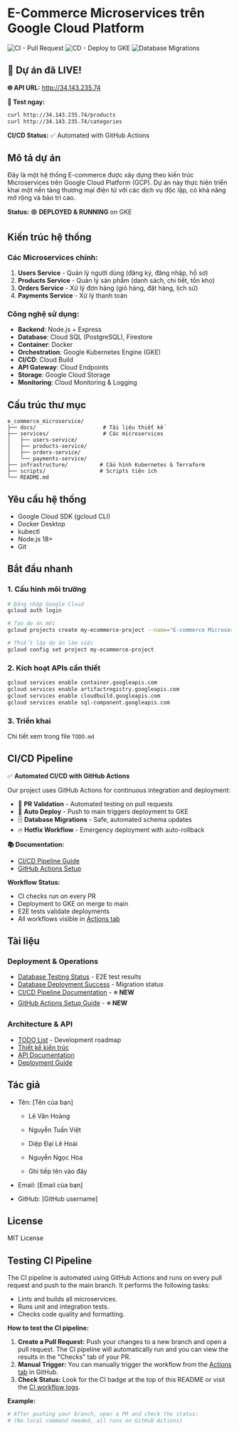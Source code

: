 # E-Commerce Microservices trên Google Cloud Platform

![CI - Pull Request](https://github.com/YOUR_USERNAME/e-commerce-microservice/actions/workflows/ci-pull-request.yml/badge.svg)
![CD - Deploy to GKE](https://github.com/YOUR_USERNAME/e-commerce-microservice/actions/workflows/cd-deploy.yml/badge.svg)
![Database Migrations](https://github.com/YOUR_USERNAME/e-commerce-microservice/actions/workflows/database-migrations.yml/badge.svg)

## 🎉 Dự án đã LIVE!

**🌐 API URL:** http://34.143.235.74

**📱 Test ngay:**

```bash
curl http://34.143.235.74/products
curl http://34.143.235.74/categories
```

**CI/CD Status:** ✅ Automated with GitHub Actions

## Mô tả dự án

Đây là một hệ thống E-commerce được xây dựng theo kiến trúc Microservices trên Google Cloud Platform (GCP). Dự án này thực hiện triển khai một nền tảng thương mại điện tử với các dịch vụ độc lập, có khả năng mở rộng và bảo trì cao.

**Status:** 🟢 **DEPLOYED & RUNNING** on GKE

## Kiến trúc hệ thống

### Các Microservices chính:

1. **Users Service** - Quản lý người dùng (đăng ký, đăng nhập, hồ sơ)
2. **Products Service** - Quản lý sản phẩm (danh sách, chi tiết, tồn kho)
3. **Orders Service** - Xử lý đơn hàng (giỏ hàng, đặt hàng, lịch sử)
4. **Payments Service** - Xử lý thanh toán

### Công nghệ sử dụng:

- **Backend**: Node.js + Express
- **Database**: Cloud SQL (PostgreSQL), Firestore
- **Container**: Docker
- **Orchestration**: Google Kubernetes Engine (GKE)
- **CI/CD**: Cloud Build
- **API Gateway**: Cloud Endpoints
- **Storage**: Google Cloud Storage
- **Monitoring**: Cloud Monitoring & Logging

## Cấu trúc thư mục

```
e_commerce_microservice/
├── docs/                     # Tài liệu thiết kế
├── services/                 # Các microservices
│   ├── users-service/
│   ├── products-service/
│   ├── orders-service/
│   └── payments-service/
├── infrastructure/          # Cấu hình Kubernetes & Terraform
├── scripts/                 # Scripts tiện ích
└── README.md
```

## Yêu cầu hệ thống

- Google Cloud SDK (gcloud CLI)
- Docker Desktop
- kubectl
- Node.js 18+
- Git

## Bắt đầu nhanh

### 1. Cấu hình môi trường

```bash
# Đăng nhập Google Cloud
gcloud auth login

# Tạo dự án mới
gcloud projects create my-ecommerce-project --name="E-commerce Microservices"

# Thiết lập dự án làm việc
gcloud config set project my-ecommerce-project
```

### 2. Kích hoạt APIs cần thiết

```bash
gcloud services enable container.googleapis.com
gcloud services enable artifactregistry.googleapis.com
gcloud services enable cloudbuild.googleapis.com
gcloud services enable sql-component.googleapis.com
```

### 3. Triển khai

Chi tiết xem trong file `TODO.md`

## CI/CD Pipeline

✅ **Automated CI/CD with GitHub Actions**

Our project uses GitHub Actions for continuous integration and deployment:

- 🧪 **PR Validation** - Automated testing on pull requests
- 🚀 **Auto Deploy** - Push to main triggers deployment to GKE
- 🗄️ **Database Migrations** - Safe, automated schema updates
- 🔥 **Hotfix Workflow** - Emergency deployment with auto-rollback

**📚 Documentation:**

- [CI/CD Pipeline Guide](docs/CI_CD_PIPELINE.md)
- [GitHub Actions Setup](docs/GITHUB_ACTIONS_SETUP.md)

**Workflow Status:**

- CI checks run on every PR
- Deployment to GKE on merge to main
- E2E tests validate deployments
- All workflows visible in [Actions tab](../../actions)

## Tài liệu

### Deployment & Operations

- [Database Testing Status](docs/DATABASE_TESTING_STATUS.md) - E2E test results
- [Database Deployment Success](docs/DATABASE_DEPLOYMENT_SUCCESS.md) - Migration status
- [CI/CD Pipeline Documentation](docs/CI_CD_PIPELINE.md) - **⭐ NEW**
- [GitHub Actions Setup Guide](docs/GITHUB_ACTIONS_SETUP.md) - **⭐ NEW**

### Architecture & API

- [TODO List](TODO.md) - Development roadmap
- [Thiết kế kiến trúc](docs/architecture.md)
- [API Documentation](docs/api.md)
- [Deployment Guide](docs/deployment.md)

## Tác giả

- Tên: [Tên của bạn]

  - Lê Văn Hoàng

  - Nguyễn Tuấn Việt

  - Diệp Đại Lê Hoài

  - Nguyễn Ngọc Hòa

  - Ghi tiếp tên vào đây

- Email: [Email của bạn]
- GitHub: [GitHub username]

## License

MIT License
## Testing CI Pipeline

The CI pipeline is automated using GitHub Actions and runs on every pull request and push to the main branch. It performs the following tasks:

- Lints and builds all microservices.
- Runs unit and integration tests.
- Checks code quality and formatting.

**How to test the CI pipeline:**

1. **Create a Pull Request:** Push your changes to a new branch and open a pull request. The CI pipeline will automatically run and you can view the results in the "Checks" tab of your PR.
2. **Manual Trigger:** You can manually trigger the workflow from the [Actions tab](https://github.com/YOUR_USERNAME/e-commerce-microservice/actions) in GitHub.
3. **Check Status:** Look for the CI badge at the top of this README or visit the [CI workflow logs](https://github.com/YOUR_USERNAME/e-commerce-microservice/actions/workflows/ci-pull-request.yml).

**Example:**

```bash
# After pushing your branch, open a PR and check the status:
# (No local command needed, all runs on GitHub Actions)
